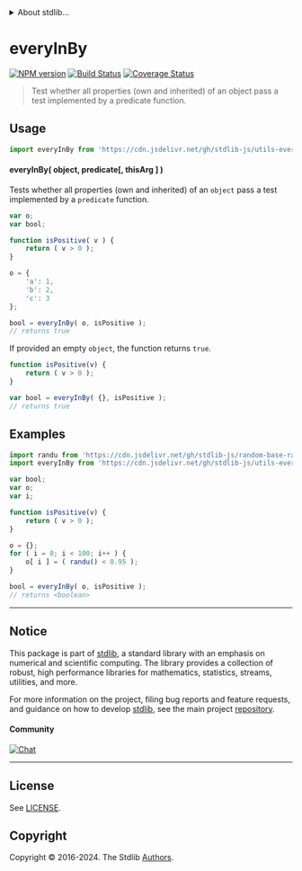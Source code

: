 <!--

@license Apache-2.0

Copyright (c) 2024 The Stdlib Authors.

Licensed under the Apache License, Version 2.0 (the "License");
you may not use this file except in compliance with the License.
You may obtain a copy of the License at

   http://www.apache.org/licenses/LICENSE-2.0

Unless required by applicable law or agreed to in writing, software
distributed under the License is distributed on an "AS IS" BASIS,
WITHOUT WARRANTIES OR CONDITIONS OF ANY KIND, either express or implied.
See the License for the specific language governing permissions and
limitations under the License.

-->


<details>
  <summary>
    About stdlib...
  </summary>
  <p>We believe in a future in which the web is a preferred environment for numerical computation. To help realize this future, we've built stdlib. stdlib is a standard library, with an emphasis on numerical and scientific computation, written in JavaScript (and C) for execution in browsers and in Node.js.</p>
  <p>The library is fully decomposable, being architected in such a way that you can swap out and mix and match APIs and functionality to cater to your exact preferences and use cases.</p>
  <p>When you use stdlib, you can be absolutely certain that you are using the most thorough, rigorous, well-written, studied, documented, tested, measured, and high-quality code out there.</p>
  <p>To join us in bringing numerical computing to the web, get started by checking us out on <a href="https://github.com/stdlib-js/stdlib">GitHub</a>, and please consider <a href="https://opencollective.com/stdlib">financially supporting stdlib</a>. We greatly appreciate your continued support!</p>
</details>

# everyInBy

[![NPM version][npm-image]][npm-url] [![Build Status][test-image]][test-url] [![Coverage Status][coverage-image]][coverage-url] <!-- [![dependencies][dependencies-image]][dependencies-url] -->

> Test whether all properties (own and inherited) of an object pass a test implemented by a predicate function.

<!-- Section to include introductory text. Make sure to keep an empty line after the intro `section` element and another before the `/section` close. -->

<section class="intro">

</section>

<!-- /.intro -->

<!-- Package usage documentation. -->



<section class="usage">

## Usage

```javascript
import everyInBy from 'https://cdn.jsdelivr.net/gh/stdlib-js/utils-every-in-by@deno/mod.js';
```

#### everyInBy( object, predicate\[, thisArg ] )

Tests whether all properties (own and inherited) of an `object` pass a test implemented by a `predicate` function.

```javascript
var o;
var bool;

function isPositive( v ) {
    return ( v > 0 );
}

o = {
    'a': 1,
    'b': 2,
    'c': 3
};

bool = everyInBy( o, isPositive );
// returns true
```

If provided an empty `object`, the function returns `true`.

```javascript
function isPositive(v) {
    return ( v > 0 );
}

var bool = everyInBy( {}, isPositive );
// returns true
```

</section>

<!-- /.usage -->

<!-- Package usage examples. -->

<section class="examples">

## Examples

<!-- eslint no-undef: "error" -->

```javascript
import randu from 'https://cdn.jsdelivr.net/gh/stdlib-js/random-base-randu@deno/mod.js';
import everyInBy from 'https://cdn.jsdelivr.net/gh/stdlib-js/utils-every-in-by@deno/mod.js';

var bool;
var o;
var i;

function isPositive(v) {
    return ( v > 0 );
}

o = {};
for ( i = 0; i < 100; i++ ) {
    o[ i ] = ( randu() < 0.95 );
}

bool = everyInBy( o, isPositive );
// returns <boolean>
```

</section>

<!-- /.examples -->

<!-- Section to include cited references. If references are included, add a horizontal rule *before* the section. Make sure to keep an empty line after the `section` element and another before the `/section` close. -->

<section class="references">

</section>

<!-- /.references -->

<!-- Section for related `stdlib` packages. Do not manually edit this section, as it is automatically populated. -->

<section class="related">

<!-- <related-links> -->

[@stdlib/utils/any-in-by]: https://github.com/stdlib-js/utils-any-in-by/tree/deno

[@stdlib/utils/none-in-by]: https://github.com/stdlib-js/utils-none-in-by/tree/deno

[@stdlib/utils/some-in-by]: https://github.com/stdlib-js/utils-some-in-by/tree/deno

[@stdlib/utils/every-by]: https://github.com/stdlib-js/utils-every-by/tree/deno

[@stdlib/utils/every-own-by]: https://github.com/stdlib-js/utils-every-own-by/tree/deno

<!-- </related-links> -->

</section>

<!-- /.links -->

<section class="main-repo" >

* * *

## Notice

This package is part of [stdlib][stdlib], a standard library with an emphasis on numerical and scientific computing. The library provides a collection of robust, high performance libraries for mathematics, statistics, streams, utilities, and more.

For more information on the project, filing bug reports and feature requests, and guidance on how to develop [stdlib][stdlib], see the main project [repository][stdlib].

#### Community

[![Chat][chat-image]][chat-url]

---

## License

See [LICENSE][stdlib-license].


## Copyright

Copyright &copy; 2016-2024. The Stdlib [Authors][stdlib-authors].

</section>

<!-- /.stdlib -->

<!-- Section for all links. Make sure to keep an empty line after the `section` element and another before the `/section` close. -->

<section class="links">

[npm-image]: http://img.shields.io/npm/v/@stdlib/utils-every-in-by.svg
[npm-url]: https://npmjs.org/package/@stdlib/utils-every-in-by

[test-image]: https://github.com/stdlib-js/utils-every-in-by/actions/workflows/test.yml/badge.svg?branch=v0.1.1
[test-url]: https://github.com/stdlib-js/utils-every-in-by/actions/workflows/test.yml?query=branch:v0.1.1

[coverage-image]: https://img.shields.io/codecov/c/github/stdlib-js/utils-every-in-by/main.svg
[coverage-url]: https://codecov.io/github/stdlib-js/utils-every-in-by?branch=main

<!--

[dependencies-image]: https://img.shields.io/david/stdlib-js/utils-every-in-by.svg
[dependencies-url]: https://david-dm.org/stdlib-js/utils-every-in-by/main

-->

[chat-image]: https://img.shields.io/gitter/room/stdlib-js/stdlib.svg
[chat-url]: https://app.gitter.im/#/room/#stdlib-js_stdlib:gitter.im

[stdlib]: https://github.com/stdlib-js/stdlib

[stdlib-authors]: https://github.com/stdlib-js/stdlib/graphs/contributors

[umd]: https://github.com/umdjs/umd
[es-module]: https://developer.mozilla.org/en-US/docs/Web/JavaScript/Guide/Modules

[deno-url]: https://github.com/stdlib-js/utils-every-in-by/tree/deno
[deno-readme]: https://github.com/stdlib-js/utils-every-in-by/blob/deno/README.md
[umd-url]: https://github.com/stdlib-js/utils-every-in-by/tree/umd
[umd-readme]: https://github.com/stdlib-js/utils-every-in-by/blob/umd/README.md
[esm-url]: https://github.com/stdlib-js/utils-every-in-by/tree/esm
[esm-readme]: https://github.com/stdlib-js/utils-every-in-by/blob/esm/README.md
[branches-url]: https://github.com/stdlib-js/utils-every-in-by/blob/main/branches.md

[stdlib-license]: https://raw.githubusercontent.com/stdlib-js/utils-every-in-by/main/LICENSE

</section>

<!-- /.links -->